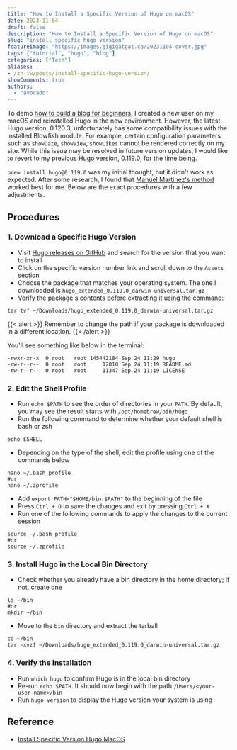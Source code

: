 ```yaml
---
title: "How to Install a Specific Version of Hugo on macOS"
date: 2023-11-04
draft: false
description: "How to Install a Specific Version of Hugo on macOS"
slug: "install specific hugo version"
featureimage: "https://images.gigigatgat.ca/20231104-cover.jpg"
tags: ["tutorial", "hugo", "blog"]
categories: ["Tech"]
aliases:
- /zh-tw/posts/install-specific-hugo-version/
showComments: true
authors:
  - "avocado"
---
```

To demo <a href="https://tiffahahahu7.github.io/gigigatgat/posts/how-to-create-a-blog/">how to build a blog for beginners</a>, I created a new user on my macOS and reinstalled Hugo in the new environment. However, the latest Hugo version, 0.120.3, unfortunately has some compatibility issues with the installed Blowfish module. For example, certain configuration parameters such as `showDate`, `showView`, `showLikes` cannot be rendered correctly on my site. While this issue may be resolved in future version updates, I would like to revert to my previous Hugo version, 0.119.0, for the time being.

`brew install hugo@0.119.0` was my initial thought, but it didn't work as expected. After some research, I found that [Manuel Martinez's method](https://datacenterjourney.com/2021/install-specific-version-hugo-macos/) worked best for me. Below are the exact procedures with a few adjustments.
## Procedures
### 1.  Download a Specific Hugo Version
- Visit [Hugo releases on GitHub](https://github.com/gohugoio/hugo/releases) and search for the version that you want to install
- Click on the specific version number link and scroll down to the `Assets` section
- Choose the package that matches your operating system. The one I downloaded is `hugo_extended_0.119.0_darwin-universal.tar.gz`
- Verify the package's contents before extracting it using the command:
``` shell
tar tvf ~/Downloads/hugo_extended_0.119.0_darwin-universal.tar.gz
```
{{< alert >}}
Remember to change the path if your package is downloaded in a different location.
{{< /alert >}}

You'll see something like below in the terminal:
```
-rwxr-xr-x  0 root   root 145442184 Sep 24 11:29 hugo
-rw-r--r--  0 root   root     12810 Sep 24 11:19 README.md
-rw-r--r--  0 root   root     11347 Sep 24 11:19 LICENSE
```
### 2. Edit the Shell Profile
- Run `echo $PATH` to see the order of directories in your `PATH`. By default, you may see the result starts with `/opt/homebrew/bin/hugo`
- Run the following command to determine whether your default shell is bash or zsh
``` shell
echo $SHELL
```
- Depending on the type of the shell, edit the profile using one of the commands below
``` shell
nano ~/.bash_profile
#or
nano ~/.zprofile
```
- Add `export PATH="$HOME/bin:$PATH"` to the beginning of the file 
- Press `Ctrl + O` to save the changes and exit by pressing `Ctrl + X`
- Run one of the following commands to apply the changes to the current session
``` shell
source ~/.bash_profile
#or
source ~/.zprofile
```
### 3. Install Hugo in the Local Bin Directory
- Check whether you already have a bin directory in the home directory; if not, create one
``` shell
ls ~/bin
#or
mkdir ~/bin
```
- Move to the `bin` directory and extract the tarball
``` shell
cd ~/bin
tar -xvzf ~/Downloads/hugo_extended_0.119.0_darwin-universal.tar.gz
```
### 4. Verify the Installation
- Run `which hugo` to confirm Hugo is in the local bin directory
- Re-run `echo $PATH`. It should now begin with the path `/Users/<your-user-name>/bin`
- Run `hugo version` to display the Hugo version your system is using
## Reference
- [Install Specific Version Hugo MacOS](https://datacenterjourney.com/2021/install-specific-version-hugo-macos/)



